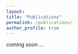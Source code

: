```yaml
---
layout: 
title: "Publications"
permalink: /publications/
author_profile: true
---
```


coming soon ...